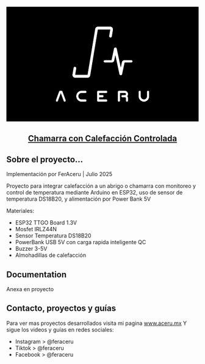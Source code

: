 <p align="center">
  <a href="www.aceru.mx">
    <picture>
      <img src="assets\sample.png" height="300">
    </picture>
    <h2 align="center"> Chamarra con Calefacción Controlada  </h2>
  </a>
</p>



## Sobre el proyecto...
Implementación por FerAceru | Julio 2025

Proyecto para integrar calefacción a un abrigo o chamarra con monitoreo y control de temperatura mediante Arduino en ESP32, uso de sensor de temperatura DS18B20, y alimentación por Power Bank 5V

Materiales:
- ESP32 TTGO Board 1.3V
- Mosfet IRLZ44N
- Sensor Temperatura DS18B20
- PowerBank USB 5V con carga rapida inteligente QC
- Buzzer 3-5V
- Almohadillas de calefacción


## Documentation
Anexa en proyecto


## Contacto, proyectos y guías
Para ver mas proyectos desarrollados visita mi pagina www.aceru.mx
Y sigue los videos y guías en redes sociales:
- Instagram  > @feraceru
- Tiktok     > @feraceru
- Facebook   > @feraceru
